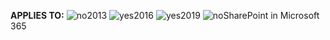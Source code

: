 **APPLIES TO:** ![no](../media/no.png)2013 ![yes](../media/yes.png)2016 ![yes](../media/yes.png)2019 ![no](../media/no.png)SharePoint in Microsoft 365

